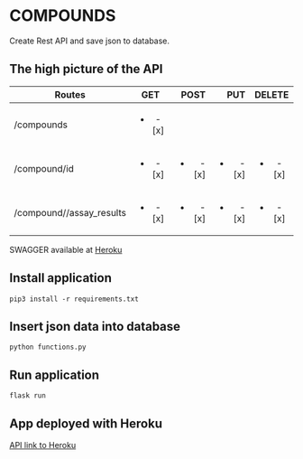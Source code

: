# COMPOUNDS
Create Rest API and save json to database.

## The high picture of the API

| Routes                      | GET                            | POST                   | PUT                            | DELETE                       |
| --------------------------- |:------------------------------:| ----------------------:|-------------------------------:|:----------------------------:|
| /compounds                  | <ul><li>- [x] </ul></li>       |                        |                                |                              |
| /compound/id                | <ul><li>- [x] </ul></li>       |<ul><li>- [x] </ul></li>| <ul><li>- [x] </ul></li>       | <ul><li>- [x] </ul></li>     |
| /compound/<id>/assay_results| <ul><li>- [x] </ul></li>       |<ul><li>- [x] </ul></li>|<ul><li>- [x] </ul></li>        | <ul><li>- [x] </ul></li>     |

SWAGGER available at [Heroku](https://exscientia.herokuapp.com/)

## Install application
```pip3 install -r requirements.txt```

## Insert json data into database
```python functions.py```

## Run application
```flask run```

## App deployed with Heroku
[API link to Heroku](https://exscientia.herokuapp.com/)



